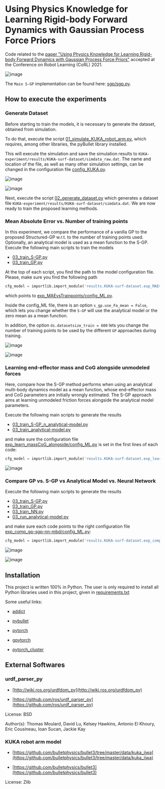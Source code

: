 # Using Physics Knowledge for Learning Rigid-body Forward Dynamics with Gaussian Process Force Priors

Code related to the [paper "Using Physics Knowledge for Learning Rigid-body Forward Dynamics with Gaussian Process Force Priors"](https://openreview.net/pdf?id=50523z0PALg) accepted at the Conference on Robot Learning (CoRL) 2021.

![image](./doc/images/intro_image-v3.png)

The `Main S-GP` implementation can be found here: [sgp/sgp.py](sgp/sgp.py).

## How to execute the experiments

### Generate Dataset

Before starting to train the models, it is necessary to generate the dataset, obtained from simulation.

To do that, execute the script [01_simulate_KUKA_robot_arm.py](KUKA-experiment/01_simulate_KUKA_robot_arm.py), which requires, among other libraries, the pyBullet library installed.

This will execute the simulation and save the simulation results to ```KUKA-experiment/results/KUKA-surf-dataset/simdata_raw.dat```. The name and location of the file, as well as many other simulation settings, can be changed in the configuration file [config_KUKA.py](KUKA-experiment/results/KUKA-surf-dataset/config_KUKA.py).

![image](/doc/images/pyBulletMovie.gif)

![image](/doc/images/planned-OpSp-trajectory-projected-surf.png)

Next, execute the script [02_generate_dataset.py](KUKA-experiment/02_generate_dataset.py) which generates a dataset file ```KUKA-experiment/results/KUKA-surf-dataset/simdata.dat```. We are now ready to train the proposed learning methods.

### Mean Absolute Error vs. Number of training points

In this experiment, we compare the performance of a vanilla GP to the proposed Structured-GP w.r.t. to the number of training points used. Optionally, an analytical model is used as a mean function to the S-GP.
Execute the following main scripts to train the models

- [03_train_S-GP.py](KUKA-experiment/03_train_S-GP.py)
- [03_train_GP.py](KUKA-experiment/03_train_GP.py)

At the top of each script, you find the path to the model configuration file. Please, make sure you find the following path

```python
cfg_model = importlib.import_module('results.KUKA-surf-dataset.exp_MAEvsTrainpoints.config_ML')
```

which points to [exp_MAEvsTrainpoints/config_ML.py](KUKA-experiment/results/KUKA-surf-dataset/exp_MAEvsTrainpoints/config_ML.py).

Inside the config_ML file, there is an option ```s_gp.use_Fa_mean = False```, which lets you change whether the ```S-GP``` will use the analytical model or the zero mean as a mean function.

In addition, the option ```ds.datasetsize_train = 600``` lets you change the number of training points to be used by the different ```GP``` approaches during training.

![image](/doc/images/MAE-vs-nbr_training_samples-with-38.png)

![image](/doc/images/const_viol-vs-nbr_training_samples-with-38.png)

### Learning end-effector mass and CoG alongside unmodeled forces

Here, compare how the S-GP method performs when using an analytical multi-body dynamics model as a mean function, whose end-effector mass and CoG parameters are initially wrongly estimated. The S-GP approach aims at learning unmodeled friction forces alongside the analytical model parameters.

Execute the following main scripts to generate the results

- [03_train_S-GP_n_analytical-model.py](KUKA-experiment/03_train_S-GP_n_analytical-model.py)
- [03_train_analytical-model.py](KUKA-experiment/03_train_analytical-model.py)

and make sure the configuration file [exp_learn_massCoG_alongside/config_ML.py](KUKA-experiment/results/KUKA-surf-dataset/exp_learn_massCoG_alongside/config_ML.py) is set in the first lines of each code:

```python
cfg_model = importlib.import_module('results.KUKA-surf-dataset.exp_learn_massCoG_alongside.config_ML')
```

![image](/doc/images/kin-param-learning-progress-mean.png)

### Compare GP vs. S-GP vs Analytical Model vs. Neural Network

Execute the following main scripts to generate the results

- [03_train_S-GP.py](KUKA-experiment/03_train_S-GP.py)
- [03_train_GP.py](KUKA-experiment/03_train_GP.py)
- [03_train_NN.py](KUKA-experiment/03_train_NN.py)
- [03_run_analytical-model.py](KUKA-experiment/03_run_analytical-model.py)

and make sure each code points to the right configuration file [exp_comp_gp-sgp-nn-mbd/config_ML.py](KUKA-experiment/results/KUKA-surf-dataset/exp_comp_gp-sgp-nn-mbd/config_ML.py):

```python
cfg_model = importlib.import_module('results.KUKA-surf-dataset.exp_comp_gp-sgp-nn-mbd.config_ML')
```

![image](/doc/images/compare-approaches.png)

![image](/doc/images/compare-approaches-error.png)

## Installation

This project is written 100% in Python. The user is only required to install all Python libraries used in this project, given in [requirements.txt](requirements.txt)

Some useful links:

- [addict](https://github.com/mewwts/addict)

- [pybullet](https://github.com/bulletphysics/bullet3)

- [pytorch](https://pytorch.org/)

- [gpytorch](https://gpytorch.ai/)

- [pytorch_cluster](https://github.com/rusty1s/pytorch_cluster)

## External Softwares

### urdf_parser_py

- [http://wiki.ros.org/urdfdom_py](http://wiki.ros.org/urdfdom_py)

- [https://github.com/ros/urdf_parser_py](https://github.com/ros/urdf_parser_py)

License: BSD

Author(s): Thomas Moulard, David Lu, Kelsey Hawkins, Antonio El Khoury, Eric Cousineau, Ioan Sucan, Jackie Kay

### KUKA robot arm model

- [https://github.com/bulletphysics/bullet3/tree/master/data/kuka_iiwa](https://github.com/bulletphysics/bullet3/tree/master/data/kuka_iiwa)

- [https://github.com/bulletphysics/bullet3](https://github.com/bulletphysics/bullet3)

License: Zlib
